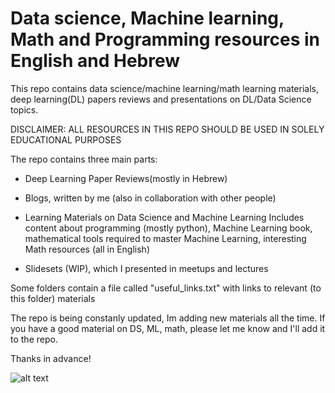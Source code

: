 # Data science, Machine learning, Math and Programming resources in English and Hebrew

This repo contains data science/machine learning/math learning materials, deep learning(DL) papers reviews and presentations on DL/Data Science topics.

DISCLAIMER: ALL RESOURCES IN THIS REPO SHOULD BE USED IN SOLELY EDUCATIONAL PURPOSES


The repo contains three main parts: 

- Deep Learning Paper Reviews(mostly in Hebrew)

- Blogs, written by me (also in collaboration with other people)

- Learning Materials on Data Science and Machine Learning 
Includes content about programming (mostly python), Machine Learning book, mathematical tools required to master Machine Learning, interesting Math resources (all in English)

- Slidesets (WIP), which I presented in meetups and lectures

Some folders contain a file called "useful_links.txt" with links to relevant (to this folder) materials

The repo is being constanly updated, Im adding new materials all the time. If you have a good material on DS, ML, math, please let me know and I'll add it to the repo.

Thanks in advance!

![alt text](https://images.pexels.com/photos/5475809/pexels-photo-5475809.jpeg?auto=compress&cs=tinysrgb&dpr=2&w=500)
